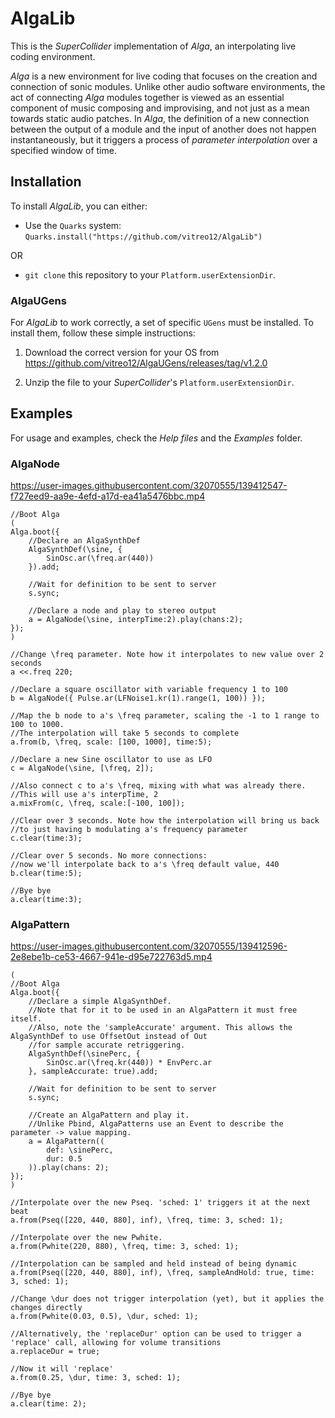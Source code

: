 AlgaLib 
=======

This is the *SuperCollider* implementation of *Alga*, an interpolating live coding environment.

*Alga* is a new environment for live coding that focuses on the creation and connection of sonic
modules. Unlike other audio software environments, the act of connecting *Alga* modules together is
viewed as an essential component of music composing and improvising, and not just as a mean towards
static audio patches. In *Alga*, the definition of a new connection between the output of a module
and the input of another does not happen instantaneously, but it triggers a process of *parameter
interpolation* over a specified window of time.

## Installation

To install *AlgaLib*, you can either:

- Use the `Quarks` system: `Quarks.install("https://github.com/vitreo12/AlgaLib")`

OR

- `git clone` this repository to your `Platform.userExtensionDir`.

### AlgaUGens

For *AlgaLib* to work correctly, a set of specific `UGens` must be installed. To install them, 
follow these simple instructions:

1. Download the correct version for your OS from 
https://github.com/vitreo12/AlgaUGens/releases/tag/v1.2.0

2. Unzip the file to your *SuperCollider*'s `Platform.userExtensionDir`. 

## Examples

For usage and examples, check the *Help files* and the *Examples* folder. 

### AlgaNode

https://user-images.githubusercontent.com/32070555/139412547-f727eed9-aa9e-4efd-a17d-ea41a5476bbc.mp4

```SuperCollider
//Boot Alga
(
Alga.boot({
    //Declare an AlgaSynthDef
    AlgaSynthDef(\sine, {
        SinOsc.ar(\freq.ar(440))
    }).add;

    //Wait for definition to be sent to server
    s.sync;

    //Declare a node and play to stereo output
    a = AlgaNode(\sine, interpTime:2).play(chans:2);
});
)

//Change \freq parameter. Note how it interpolates to new value over 2 seconds
a <<.freq 220;

//Declare a square oscillator with variable frequency 1 to 100
b = AlgaNode({ Pulse.ar(LFNoise1.kr(1).range(1, 100)) });

//Map the b node to a's \freq parameter, scaling the -1 to 1 range to 100 to 1000.
//The interpolation will take 5 seconds to complete
a.from(b, \freq, scale: [100, 1000], time:5);

//Declare a new Sine oscillator to use as LFO
c = AlgaNode(\sine, [\freq, 2]);

//Also connect c to a's \freq, mixing with what was already there.
//This will use a's interpTime, 2
a.mixFrom(c, \freq, scale:[-100, 100]);

//Clear over 3 seconds. Note how the interpolation will bring us back
//to just having b modulating a's frequency parameter
c.clear(time:3);

//Clear over 5 seconds. No more connections:
//now we'll interpolate back to a's \freq default value, 440
b.clear(time:5);

//Bye bye
a.clear(time:3);
```

### AlgaPattern

https://user-images.githubusercontent.com/32070555/139412596-2e8ebe1b-ce53-4667-941e-d95e722763d5.mp4

```SuperCollider
(
//Boot Alga
Alga.boot({
    //Declare a simple AlgaSynthDef.
    //Note that for it to be used in an AlgaPattern it must free itself.
    //Also, note the 'sampleAccurate' argument. This allows the AlgaSynthDef to use OffsetOut instead of Out
    //for sample accurate retriggering.
    AlgaSynthDef(\sinePerc, {
        SinOsc.ar(\freq.kr(440)) * EnvPerc.ar
    }, sampleAccurate: true).add;

    //Wait for definition to be sent to server
    s.sync;

    //Create an AlgaPattern and play it.
    //Unlike Pbind, AlgaPatterns use an Event to describe the parameter -> value mapping.
    a = AlgaPattern((
        def: \sinePerc,
        dur: 0.5
    )).play(chans: 2);
});
)

//Interpolate over the new Pseq. 'sched: 1' triggers it at the next beat
a.from(Pseq([220, 440, 880], inf), \freq, time: 3, sched: 1);

//Interpolate over the new Pwhite.
a.from(Pwhite(220, 880), \freq, time: 3, sched: 1);

//Interpolation can be sampled and held instead of being dynamic
a.from(Pseq([220, 440, 880], inf), \freq, sampleAndHold: true, time: 3, sched: 1);

//Change \dur does not trigger interpolation (yet), but it applies the changes directly
a.from(Pwhite(0.03, 0.5), \dur, sched: 1);

//Alternatively, the 'replaceDur' option can be used to trigger a 'replace' call, allowing for volume transitions
a.replaceDur = true;

//Now it will 'replace'
a.from(0.25, \dur, time: 3, sched: 1);

//Bye bye
a.clear(time: 2);
```
